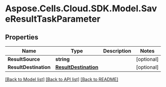 # Aspose.Cells.Cloud.SDK.Model.SaveResultTaskParameter
## Properties

Name | Type | Description | Notes
------------ | ------------- | ------------- | -------------
**ResultSource** | **string** |  | [optional] 
**ResultDestination** | [**ResultDestination**](ResultDestination.md) |  | [optional] 

[[Back to Model list]](../README.md#documentation-for-models) [[Back to API list]](../README.md#documentation-for-api-endpoints) [[Back to README]](../README.md)

